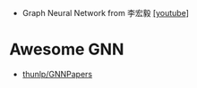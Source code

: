 - Graph Neural Network from 李宏毅 [[youtube]](https://www.youtube.com/watch?v=eybCCtNKwzA)   


# Awesome GNN
- [thunlp/GNNPapers](https://github.com/thunlp/GNNPapers)







